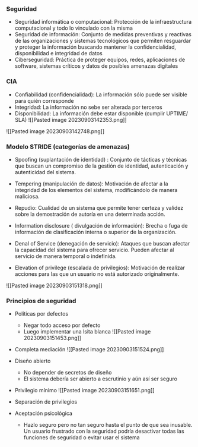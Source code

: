 ### Seguridad

- Seguridad informática o computacional: Protección de la infraestructura computacional y todo lo vinculado con la misma
- Seguridad de información: Conjunto de medidas preventivas y reactivas de las organizaciones y sistemas tecnológicos que permiten resguardar y proteger la información buscando mantener la confidencialidad, disponibilidad e integridad de datos
- Ciberseguridad: Práctica de proteger equipos, redes, aplicaciones de software, sistemas críticos y datos de posibles amenazas digítales
### CIA 
- Confiabilidad (confidencialidad): La información sólo puede ser visible para quién corresponde
- Integridad: La información no sebe ser alterada por terceros
- Disponibilidad: La información debe estar disponible (cumplir UPTIME/ SLA)
![[Pasted image 20230903142353.png]] 


![[Pasted image 20230903142748.png]]

### Modelo STRIDE (categorías de amenazas)
- Spoofing (suplantación de identidad) : Conjunto de tácticas y técnicas que buscan un compromiso de la gestión de identidad, autenticación y autenticidad del sistema.

- Tempering (manipulación de datos):  Motivación de afectar a la integridad de los elementos del sistema, modificándolo de manera maliciosa.

- Repudio: Cualidad de un sistema que permite tener certeza y validez sobre la demostración de autoría en una determinada acción.

- Information disclosure ( divulgación de información): Brecha o fuga de información de clasificación interna o superior de la organización.

- Denal of Service (denegación de servicio): Ataques que buscan afectar la capacidad del sistema para ofrecer servicio. Pueden afectar al servicio de manera temporal o indefinida.

- Elevation of privilege (escalada de privilegios): Motivación de realizar acciones para las que un usuario no está autorizado originalmente.

![[Pasted image 20230903151318.png]]

### Principios de seguridad 

- Políticas por defectos
	- Negar todo acceso por defecto
	- Luego implementar una lsita blanca
	![[Pasted image 20230903151453.png]]
- Completa mediación
	![[Pasted image 20230903151524.png]]
- Diseño abierto
	- No depender de secretos de diseño
	- El sistema debería ser abierto a escrutinio y aún así ser seguro

- Privilegio mínimo
	![[Pasted image 20230903151651.png]]

- Separación de privilegios
- Aceptación psicológica
	- Hazlo seguro pero no tan seguro hasta el punto de que sea inusable. Un usuario frustrado con la seguridad podría desactivar todas las funciones de seguridad o evitar usar el sistema
